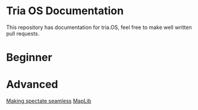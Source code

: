 # Tria OS Documentation
This repository has documentation for tria.OS, feel free to make well written pull requests.

# Beginner

# Advanced
[Making spectate seamless](SeamlessSpectate.md)
[MapLib](MapLib.md)

